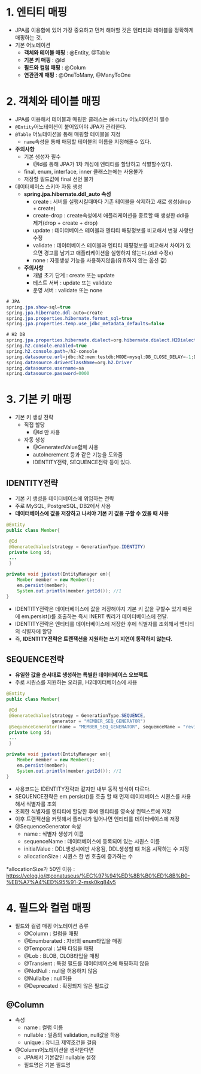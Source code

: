 # 1. 엔티티 매핑

- JPA를 이용함에 있어 가장 중요하고 먼저 해야할 것은 엔티티와 테이블을 정확하게 매핑하는 것.
- 기본 어노테이션
  - **객체와 테이블 매핑** : @Entity, @Table
  - **기본 키 매핑** : @Id
  - **필드와 컬럼 매핑** : @Colum
  - **연관관계 매핑** : @OneToMany, @ManyToOne



# 2. 객체와 테이블 매핑

- JPA를 이용해서 테이블과 매핑한 클래스는 `@Entity` 어노테이션이 필수
- `@Entity`어노테이션이 붙어있어야 JPA가 관리한다.
- `@Table` 어노테이션을 통해 매핑할 테이블을 지정
  - `name`속성을 통해 매핑할 테이블의 이름을 지정해줄수 있다.
- **주의사항**
  - 기본 생성자 필수
    - @Id를 통해 JPA가 1차 캐싱에 엔티티를 할당하고 식별할수있다.
  - final, enum, interface, inner 클래스는에는 사용불가
  - 저장할 필드값에 final 선언 불가
- 데이터베이스 스키마 자동 생성
  - **spring.jpa.hibernate.ddl_auto 속성**
    - create : 서버를 실행시킬때마다 기존 테이블을 삭제하고 새로 생성(drop + create)
    - create-drop : create속성에서 애플리케이션을 종료할 때 생성한 ddl을 제거(drop + create + drop)
    - update : 데이터베이스 테이블과 엔티티 매핑정보를 비교해서 변경 사항만 수정
    - validate : 데이터베이스 테이블과 엔티티 매핑정보를 비교해서 차이가 있으면 경고를 남기고 애플리케이션을 실행하지 않는다.(ddl 수정x)
    - none : 자동생성 기능을 사용하지않음(유효하지 않는 옵션 값)
  - **주의사항**
    - 개발 초기 단계 : create 또는 update
    - 테스트 서버 : update 또는 validate
    - 운영 서버 : validate 또는 none



```java
# JPA
spring.jpa.show-sql=true
spring.jpa.hibernate.ddl-auto=create
spring.jpa.properties.hibernate.format_sql=true
spring.jpa.properties.temp.use_jdbc_metadata_defaults=false

# H2 DB
spring.jpa.properties.hibernate.dialect=org.hibernate.dialect.H2Dialect
spring.h2.console.enabled=true
spring.h2.console.path=/h2-console
spring.datasource.url=jdbc:h2:mem:testdb;MODE=mysql;DB_CLOSE_DELAY=-1;DB_CLOSE_ON_EXIT=FALSE
spring.datasource.driverClassName=org.h2.Driver
spring.datasource.username=sa
spring.datasource.password=0000
```

# 3. 기본 키 매핑

- 기본 키 생성 전략
  - 직접 할당
    - @Id 만 사용
  - 자동 생성
    - @GeneratedValue함께 사용
    - autoIncrement 등과 같은 기능을 도와줌
    - IDENTITY전략, SEQUENCE전략 등이 있다.

## IDENTITY전략

- 기본 키 생성을 데이터베이스에 위임하는 전략
- 주로 MySQL, PostgreSQL, DB2에서 사용
- **데이터베이스에 값을 저장하고 나서야 기본 키 값을 구할 수 있을 때 사용**

```java
@Entity
public class Member{

 @Id
 @GeneratedValue(strategy = GenerationType.IDENTITY)
 private Long id;
 ...
 }

private void jpatest(EntityManager em){
    Member member = new Member();
    em.persist(member);
    System.out.println(member.getId());	//1
}
```

- IDENTITY전략은 데이터베이스에 값을 저장해야지 기본 키 값을 구할수 있기 때문에 em.persist()를 호출하는 즉시 INERT 쿼리가 데이터베이스에 전달.
- IDENTITY전략은 엔티티를 데이터베이스에 저장한 후에 식별자를 조회해서 엔티티의 식별자에 할당
- 즉, **IDENTITY전략은 트랜잭션을 지원하는 쓰기 지연이 동작하지 않는다.**



## SEQUENCE전략

- **유일한 값을 순서대로 생성하는 특별한 데이터베이스 오브젝트**
- 주로 시퀀스를 지원하는 오라클, H2데이터베이스에 사용

```java
@Entity
public class Member{

 @Id
 @GeneratedValue(strategy = GenerationType.SEQUENCE,
                 generator = "MEMBER_SEQ_GENERATOR")
 @SequenceGenerator(name = "MEMBER_SEQ_GENERATOR", sequemceName = "review_sequence")
 private Long id;
 ...
 }

private void jpatest(EntityManager em){
    Member member = new Member();
    em.persist(member);
    System.out.println(member.getId()); //1
}
```

- 사용코드는 IDENTITY전략과 같지만 내부 동작 방식이 다르다.
- SEQUENCE전략은 em.persist()를 호출 할 때 먼저 데이터베이스 시퀀스를 사용해서 식별자를 조회
- 조회한 식별자를 엔티티에 할당한 후에 엔티티를 영속성 컨텍스트에 저장
- 이후 트랜잭션을 커밋해서 플러시가 일어나면 엔티티를 데이터베이스에 저장
- @SequenceGenerator 속성
  - name : 식별자 생성기 이름
  - sequenceName : 데이터베이스에 등록되어 있는 시퀀스 이름
  - initialValue : DDL생성시에만 사용됨, DDL생성할 떄 처음 시작하는 수 지정
  - allocationSize : 시퀀스 한 번 호출에 증가하는 수

*allocationSize가 50인 이유 : https://velog.io/@conatuseus/%EC%97%94%ED%8B%B0%ED%8B%B0-%EB%A7%A4%ED%95%91-2-msk0kq84v5

# 4. 필드와 컬럼 매핑

- 필드와 컬럼 매핑 어노테이션 종류
  - @Column : 컬럼을 매핑
  - @Enumberated : 자바의 enum타입을 매핑
  - @Temporal : 날짜 타입을 매핑
  - @Lob : BLOB, CLOB타입을 매핑
  - @Transient : 특정 필드를 데이터베이스에 매핑하지 않음
  - @NotNull : null을 허용하지 않음
  - @Nullalbe : null허용
  - @Deprecated : 확정되지 않은 필드값



## @Column

- 속성
  - name : 컬럼 이름
  - nullable : 일종의 validation, null값을 하용
  - unique : 유니크 제약조건을 걸음
- @Column어노테이션을 생략한다면
  - JPA에서 기본값인 nullable 설정
  - 필드명은 기본 필드명
